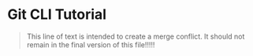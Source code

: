 # Git CLI Tutorial

> This line of text is intended to create a merge conflict. It should not remain in the final version of this file!!!!!